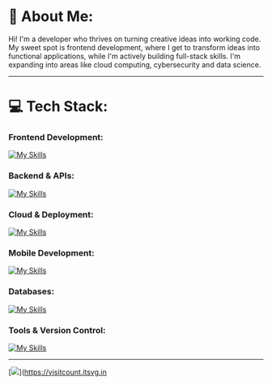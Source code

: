 # 🤗 About Me:
Hi! I'm a developer who thrives on turning creative ideas into working code. My sweet spot is frontend development, where I get to transform ideas into functional applications, while I'm actively building full-stack skills. I'm expanding into areas like cloud computing, cybersecurity and data science.

---

# 💻 Tech Stack:
### Frontend Development:
[![My Skills](https://skillicons.dev/icons?i=js,ts,html,css,react,nextjs,tailwind,vite)](https://skillicons.dev)
### Backend & APIs:
[![My Skills](https://skillicons.dev/icons?i=py,nodejs,flask,fastapi)](https://skillicons.dev)
### Cloud & Deployment:
[![My Skills](https://skillicons.dev/icons?i=aws,gcp,vercel)](https://skillicons.dev)
### Mobile Development:
[![My Skills](https://skillicons.dev/icons?i=dart,flutter)](https://skillicons.dev)
### Databases:
[![My Skills](https://skillicons.dev/icons?i=mysql,redis,dynamodb,mongodb)](https://skillicons.dev)
### Tools & Version Control:
[![My Skills](https://skillicons.dev/icons?i=git,github,npm,pnpm,figma)](https://skillicons.dev)

---
[![](https://visitcount.itsvg.in/api?id=saraxp&icon=0&color=0)](https://visitcount.itsvg.in
